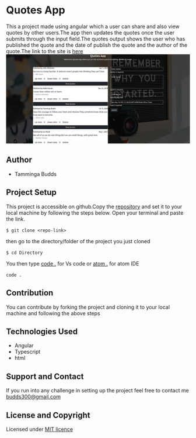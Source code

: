 # Quotes App

This a project made using angular which a user can share and also view quotes by other users.The app then updates the quotes once the user submits through the input field.The quotes output shows the user who has published the quote and the date of publish the quote and the author of the quote.The link to the site is [here](https://budds300.github.io/Quote-app/)
![QuotesApp](Screenshot.png)

## Author

- Tamminga Budds

## Project Setup

This project is accessible on github.Copy the [repository](https://github.com/budds300/Quote-app) and set it to your local machine by following the steps below.
Open your terminal and paste the link.

```
$ git clone <repo-link>
```

then go to the directory/folder of the project you just cloned

```
$ cd Directory
```

You then type [code .]() for Vs code or [atom .]() for atom IDE

```
code .
```

## Contribution

You can contribute by forking the project and cloning it to your local machine and following the above steps

## Technologies Used

- Angular
- Typescript
- html

## Support and Contact

If you run into any challenge in setting up the project feel free to contact me budds300@gmail.com
## License and Copyright

Licensed under [MIT licence](https://choosealicense.com/licenses/mit/)